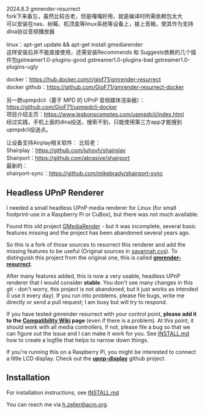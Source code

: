 2024.8.3
gmrender-resurrect  
fork下来备忘，虽然比较古老，但是嘎嘎好用，就是编译时所需依赖包太大  
可以安装在nas、树莓、机顶盒等linux系统等设备上，接上音箱，使其作为支持dlna协议音频播放器    
  
linux：apt-get update && apt-get install gmediarender  
这样安装后并不能直接使用，还需安装Recommends 和 Suggests依赖的几个插件包gstreamer1.0-plugins-good gstreamer1.0-plugins-bad gstreamer1.0-plugins-ugly    

docker：https://hub.docker.com/r/giof71/gmrender-resurrect    
docker github：https://github.com/GioF71/gmrender-resurrect-docker    

另一款upmpdcli（基于 MPD 的 UPnP 音频媒体渲染器）：     
https://github.com/GioF71/upmpdcli-docker  
项目介绍主页：https://www.lesbonscomptes.com/upmpdcli/index.html  
经过实践，手机上面的dlna投送，搜索不到，只能使用第三方app才能搜到upmpdcli投送点。  

让设备支持Airplay相关软件：
比较老：  
Shairplay：https://github.com/juhovh/shairplay  
Shairport：https://github.com/abrasive/shairport  
最新的：  
shairport-sync：https://github.com/mikebrady/shairport-sync  




Headless UPnP Renderer
----------------------

I needed a small headless UPnP media renderer for Linux (for small footprint-use
in a Raspberry Pi or CuBox), but there was not much available.

Found this old project [GMediaRender][orig-project] - but it
was incomplete, several basic features missing and the project has been
abandoned several years ago.

So this is a fork of those sources to resurrect this renderer and add the
missing features to be useful (Original sources in [savannah cvs][orig-cvs]).
To distinguish this project from the original one, this is called
**[gmrender-resurrect](http://github.com/hzeller/gmrender-resurrect)**.

After many features added, this is now a very usable, headless UPnP
renderer that I would consider **stable**. You don't see many changes in this git - don't worry,
this project is not abandoned, but it just works as intended (I use it every day).
If you run into problems, please file bugs, write me directly or send a pull request; I am busy
but will try to respond.

If you have tested gmrender resurrect with your control point, **please add
it to the [Compatibility Wiki][compat-wiki] page** (even if there is a problem).
At this point, it should work with all media controllers, if not,
please file a bug so that we can figure out the issue and I can make it work
for you. See [INSTALL.md](./INSTALL.md) how to create a logfile that helps
to narrow down things.

If you're running this on a Raspberry Pi, you might be interested to connect
a little LCD display. Check out the **[upnp-display][]** github project.

Installation
------------
For installation instructions, see [INSTALL.md](./INSTALL.md)

You can reach me via <h.zeller@acm.org>.


[orig-project]: http://gmrender.nongnu.org/
[orig-cvs]:http://cvs.savannah.gnu.org/viewvc/gmrender/?root=gmrender
[compat-wiki]: https://github.com/hzeller/gmrender-resurrect/wiki/Comptibility
[upnp-display]: https://github.com/hzeller/upnp-display
[open-max-support]: https://github.com/hzeller/gmrender-resurrect/issues/33#issuecomment-23859699

